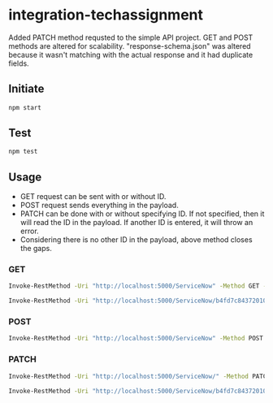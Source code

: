 # integration-techassignment

Added PATCH method requsted to the simple API project.
GET and POST methods are altered for scalability.
"response-schema.json" was altered because it wasn't matching with the actual response and it had duplicate fields.

## Initiate

```sh
npm start
```

## Test

```sh
npm test
```

## Usage

- GET request can be sent with or without ID.
- POST request sends everything in the payload.
- PATCH can be done with or without specifying ID. If not specified, then it will read the ID in the payload. If another ID is entered, it will throw an error.
- Considering there is no other ID in the payload, above method closes the gaps.

### GET

```sh
Invoke-RestMethod -Uri "http://localhost:5000/ServiceNow" -Method GET -Headers @{ "Content-Type" = "application/json" } -ContentType "application/json"
```

```sh
Invoke-RestMethod -Uri "http://localhost:5000/ServiceNow/b4fd7c8437201000deeabfc8bcbe5dc1" -Method GET -Headers @{ "Content-Type" = "application/json" } -ContentType "application/json"
```

### POST

```sh
Invoke-RestMethod -Uri "http://localhost:5000/ServiceNow" -Method POST -Headers @{ "Content-Type" = "application/json" } -ContentType "application/json"
```

### PATCH

```sh
Invoke-RestMethod -Uri "http://localhost:5000/ServiceNow/" -Method PATCH -Headers @{ "Content-Type" = "application/json" } -ContentType "application/json"
```

```sh
Invoke-RestMethod -Uri "http://localhost:5000/ServiceNow/b4fd7c8437201000deeabfc8bcbe5dc1" -Method PATCH -Headers @{ "Content-Type" = "application/json" } -ContentType "application/json"
```
